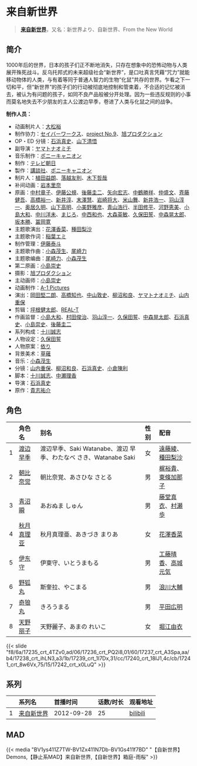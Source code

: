 # 来自新世界


> <u>**[来自新世界](https://bgm.tv/subject/37785)**</u>，又名：新世界より、自新世界、From the New World

## 简介

1000年后的世界，日本的孩子们正不断地消失，只存在想象中的恐怖动物与人类展开殊死战斗。反乌托邦式的未来超级社会“新世界”，是口吐真言凭藉“咒力”就能移动物体的人类，与有着等同于普通人智力的生物“化鼠”共存的世界。乍看之下一切和平，但“新世界”的孩子们的行动被彻底地控制和管束着，不合适的记忆被消去，被认为有问题的孩子，如同不良产品般被分开处理。因为一些违反规则的小事而莫名地失去不少朋友的主人公渡边早季，卷进了人类与化鼠之间的战争。

**制作人员：**
- 动画制片人：[大松裕](https://bgm.tv/person/27333)
- 制作协力：[セイバーワークス](https://bgm.tv/person/43768)、[project No.9](https://bgm.tv/person/8088)、[旭プロダクション](https://bgm.tv/person/6065)
- OP・ED 分镜：[石浜真史](https://bgm.tv/person/1370)、[山下清悟](https://bgm.tv/person/12148)
- 副导演：[ヤマトナオミチ](https://bgm.tv/person/13485)
- 音乐制作：[ポニーキャニオン](https://bgm.tv/person/64)
- 制作：[テレビ朝日](https://bgm.tv/person/627)
- 製作：[講談社](https://bgm.tv/person/128)、[ポニーキャニオン](https://bgm.tv/person/64)
- 制片人：[植田益朗](https://bgm.tv/person/2156)、[落越友則](https://bgm.tv/person/39257)、[木下哲哉](https://bgm.tv/person/48012)
- 补间动画：[岩本里奈](https://bgm.tv/person/31712)
- 原画：[中村章子](https://bgm.tv/person/3310)、[伊藤公規](https://bgm.tv/person/21510)、[後藤圭二](https://bgm.tv/person/305)、[矢向宏志](https://bgm.tv/person/12763)、[中鶴勝祥](https://bgm.tv/person/632)、[仲盛文](https://bgm.tv/person/11504)、[斉藤健吾](https://bgm.tv/person/26482)、[高橋裕一](https://bgm.tv/person/3491)、[新井淳](https://bgm.tv/person/12576)、[末澤慧](https://bgm.tv/person/24562)、[岩崎将大](https://bgm.tv/person/17845)、[米山舞](https://bgm.tv/person/12580)、[新井浩一](https://bgm.tv/person/4)、[羽山淳一](https://bgm.tv/person/1312)、[奥居久明](https://bgm.tv/person/12885)、[山下高明](https://bgm.tv/person/2648)、[小美野雅彦](https://bgm.tv/person/12423)、[青山浩行](https://bgm.tv/person/3075)、[半田修平](https://bgm.tv/person/14512)、[河野恵美](https://bgm.tv/person/12499)、[小島大和](https://bgm.tv/person/14525)、[中川洋未](https://bgm.tv/person/22533)、[まじろ](https://bgm.tv/person/12523)、[中西和也](https://bgm.tv/person/32387)、[大森英敏](https://bgm.tv/person/1144)、[久保田誓](https://bgm.tv/person/2650)、[中森晃太郎](https://bgm.tv/person/12886)、[坂本勝](https://bgm.tv/person/26341)、[冨岡寛](https://bgm.tv/person/12227)
- 主题歌演出：[花澤香菜](https://bgm.tv/person/4765)、[種田梨沙](https://bgm.tv/person/8138)
- 主题歌作词：[稲葉エミ](https://bgm.tv/person/9152)
- 制作管理：[伊藤泰斗](https://bgm.tv/person/36297)
- 主题歌作曲：[小森茂生](https://bgm.tv/person/8137)、[尾崎力](https://bgm.tv/person/9151)
- 主题歌编曲：[尾崎力](https://bgm.tv/person/9151)、[小森茂生](https://bgm.tv/person/8137)
- 第二原画：[小島崇史](https://bgm.tv/person/12524)
- 摄影：[旭プロダクション](https://bgm.tv/person/6065)
- 主动画师：[小島崇史](https://bgm.tv/person/12524)
- 动画制作：[A-1 Pictures](https://bgm.tv/person/3525)
- 演出：[岡田堅二朗](https://bgm.tv/person/21560)、[高橋知也](https://bgm.tv/person/18896)、[中山敦史](https://bgm.tv/person/14065)、[柳沼和良](https://bgm.tv/person/11359)、[ヤマトナオミチ](https://bgm.tv/person/13485)、[山内重保](https://bgm.tv/person/801)
- 剪辑：[坪根健太郎](https://bgm.tv/person/11745)、[REAL-T](https://bgm.tv/person/46772)
- 作画监督：[小島大和](https://bgm.tv/person/14525)、[村田俊治](https://bgm.tv/person/132)、[羽山淳一](https://bgm.tv/person/1312)、[久保田誓](https://bgm.tv/person/2650)、[中森晃太郎](https://bgm.tv/person/12886)、[石浜真史](https://bgm.tv/person/1370)、[小島崇史](https://bgm.tv/person/12524)、[後藤圭二](https://bgm.tv/person/305)
- 系列构成：[十川誠志](https://bgm.tv/person/242)
- 人物设定：[久保田誓](https://bgm.tv/person/2650)
- 人物原案：[依り](https://bgm.tv/person/38744)
- 背景美术：[草薙](https://bgm.tv/person/5992)
- 音乐：[小森茂生](https://bgm.tv/person/8137)
- 分镜：[山内重保](https://bgm.tv/person/801)、[柳沼和良](https://bgm.tv/person/11359)、[石浜真史](https://bgm.tv/person/1370)、[小倉陳利](https://bgm.tv/person/11403)
- 脚本：[十川誠志](https://bgm.tv/person/242)、[中瀬理香](https://bgm.tv/person/2728)
- 导演：[石浜真史](https://bgm.tv/person/1370)
- 原作：[貴志祐介](https://bgm.tv/person/7557)

## 角色

|     |   角色名   |   别名  | 性别 |  配音  |
|:--- |:------  |:----      |:---  |:--   |
| 1 | [渡边早季](https://bgm.tv/character/17235) | 渡辺早季、Saki Watanabe、渡辺 早季、わたなべ さき、Watanabe Saki | 女 | [遠藤綾](https://bgm.tv/person/4893)、[種田梨沙](https://bgm.tv/person/8138) |
| 2 | [朝比奈觉](https://bgm.tv/character/17236) | 朝比奈覚、あさひな さとる | 男 | [梶裕貴](https://bgm.tv/person/5209)、[東條加那子](https://bgm.tv/person/8252) |
| 3 | [青沼瞬](https://bgm.tv/character/17237) | あおぬま しゅん | 男 | [藤堂真衣](https://bgm.tv/person/5631)、[村瀬歩](https://bgm.tv/person/8253) |
| 4 | [秋月真理亚](https://bgm.tv/character/17238) | 秋月真理亜、あきづき まりあ | 女 | [花澤香菜](https://bgm.tv/person/4765) |
| 5 | [伊东守](https://bgm.tv/character/17239) | 伊東守、いとうまもる | 男 | [工藤晴香](https://bgm.tv/person/4671)、[高城元気](https://bgm.tv/person/4679) |
| 6 | [野狐丸](https://bgm.tv/character/17240) | 斯奎拉、やこまる | 男 | [浪川大輔](https://bgm.tv/person/4254) |
| 7 | [奇狼丸](https://bgm.tv/character/17241) | きろうまる | 男 | [平田広明](https://bgm.tv/person/4184) |
| 8 | [天野丽子](https://bgm.tv/character/17242) | 天野麗子、あまの れいこ | 女 | [堀江由衣](https://bgm.tv/person/3970) |

{{< slide "f8/6a/17235_crt_4TZv0,ad/06/17236_crt_PQ2i8,01/60/17237_crt_A3Spa,aa/b4/17238_crt_ihLN3,a3/1b/17239_crt_1I7Dx,31/cc/17240_crt_18IJ1,4c/cb/17241_crt_8w6Vx,75/15/17242_crt_x0LuQ" >}}

## 系列

|     |   系列名   |   首播时间  | 话数/时长  | 观看地址 |
|:---  |:------    |:----      |:---       |:---  |
| 1 |[来自新世界](https://bgm.tv/subject/37785)| 2012-09-28 | 25 | [bilibili](https://www.bilibili.com/bangumi/play/ep29284)  |


## MAD

{{< media  "BV1ys411Z7TW-BV1Zx411N7Db-BV1Gs411f7BD" 
"【自新世界】Demons,【静止系MAD】来自新世界,【自新世界】箱庭-雨桜"  >}}
